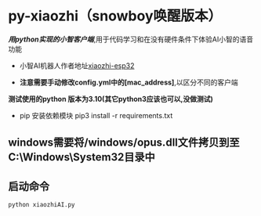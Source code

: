 # py-xiaozhi（snowboy唤醒版本）
***用python实现的小智客户端***,用于代码学习和在没有硬件条件下体验AI小智的语音功能</br>
* 小智AI机器人作者地址[xiaozhi-esp32](https://github.com/78/xiaozhi-esp32)</br>

* **注意需要手动修改config.yml中的[mac_address]**,以区分不同的客户端</br>

**测试使用的python 版本为3.10(其它python3应该也可以,没做测试)**

* pip 安装依赖模块
pip3  install -r requirements.txt
## windows需要将/windows/opus.dll文件拷贝到至C:\Windows\System32目录中

## 启动命令
```python
python xiaozhiAI.py
```

